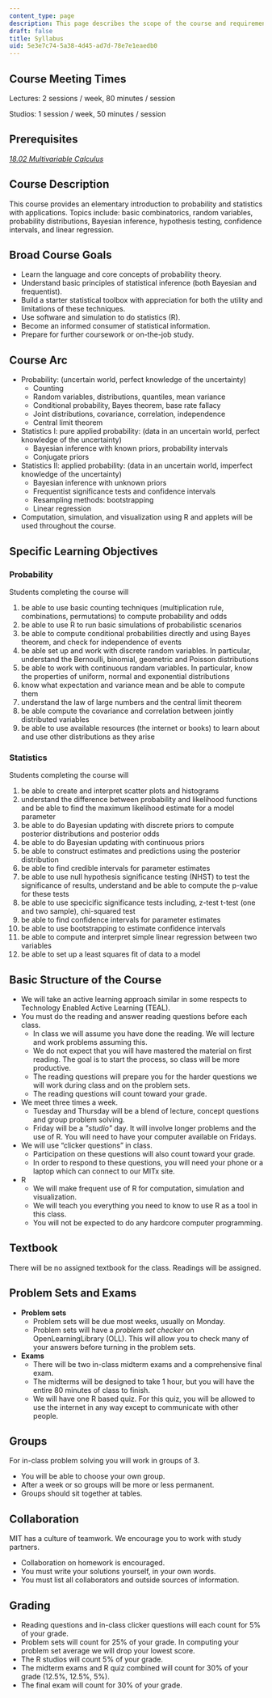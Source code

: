 ```yaml
---
content_type: page
description: This page describes the scope of the course and requirements.
draft: false
title: Syllabus
uid: 5e3e7c74-5a38-4d45-ad7d-78e7e1eaedb0
---
```

## Course Meeting Times

Lectures: 2 sessions / week, 80 minutes / session

Studios: 1 session / week, 50 minutes / session

## Prerequisites

[*18.02 Multivariable Calculus*](/courses/mathematics/18-02sc-multivariable-calculus-fall-2010)

## Course Description

This course provides an elementary introduction to probability and statistics with applications. Topics include: basic combinatorics, random variables, probability distributions, Bayesian inference, hypothesis testing, confidence intervals, and linear regression.

## Broad Course Goals

- Learn the language and core concepts of probability theory.
- Understand basic principles of statistical inference (both Bayesian and frequentist).
- Build a starter statistical toolbox with appreciation for both the utility and limitations of these techniques.
- Use software and simulation to do statistics (R).
- Become an informed consumer of statistical information.
- Prepare for further coursework or on-the-job study.

## Course Arc

- Probability: (uncertain world, perfect knowledge of the uncertainty)
    - Counting
    - Random variables, distributions, quantiles, mean variance
    - Conditional probability, Bayes theorem, base rate fallacy
    - Joint distributions, covariance, correlation, independence
    - Central limit theorem
- Statistics I: pure applied probability: (data in an uncertain world, perfect knowledge of the uncertainty)
    - Bayesian inference with known priors, probability intervals
    - Conjugate priors
- Statistics II: applied probability: (data in an uncertain world, imperfect knowledge of the uncertainty)
    - Bayesian inference with unknown priors
    - Frequentist significance tests and confidence intervals
    - Resampling methods: bootstrapping
    - Linear regression
- Computation, simulation, and visualization using R and applets will be used throughout the course.

## Specific Learning Objectives

### Probability

Students completing the course will

1. be able to use basic counting techniques (multiplication rule, combinations, permutations) to compute probability and odds
2. be able to use R to run basic simulations of probabilistic scenarios
3. be able to compute conditional probabilities directly and using Bayes theorem, and check for independence of events
4. be able set up and work with discrete random variables. In particular, understand the Bernoulli, binomial, geometric and Poisson distributions
5. be able to work with continuous randam variables. In particular, know the properties of uniform, normal and exponential distributions
6. know what expectation and variance mean and be able to compute them
7. understand the law of large numbers and the central limit theorem
8. be able compute the covariance and correlation between jointly distributed variables
9. be able to use available resources (the internet or books) to learn about and use other distributions as they arise

### Statistics

Students completing the course will

1. be able to create and interpret scatter plots and histograms
2. understand the difference between probability and likelihood functions and be able to find the maximum likelihood estimate for a model parameter
3. be able to do Bayesian updating with discrete priors to compute posterior distributions and posterior odds
4. be able to do Bayesian updating with continuous priors
5. be able to construct estimates and predictions using the posterior distribution
6. be able to find credible intervals for parameter estimates
7. be able to use null hypothesis significance testing (NHST) to test the significance of results, understand and be able to compute the p-value for these tests
8. be able to use specicific significance tests including, z-test t-test (one and two sample), chi-squared test
9. be able to find confidence intervals for parameter estimates
10. be able to use bootstrapping to estimate confidence intervals
11. be able to compute and interpret simple linear regression between two variables
12. be able to set up a least squares fit of data to a model

## Basic Structure of the Course

- We will take an active learning approach similar in some respects to Technology Enabled Active Learning (TEAL).
- You must do the reading and answer reading questions before each class.
    - In class we will assume you have done the reading. We will lecture and work problems assuming this.
    - We do not expect that you will have mastered the material on first reading. The goal is to start the process, so class will be more productive.
    - The reading questions will prepare you for the harder questions we will work during class and on the problem sets.
    - The reading questions will count toward your grade.
- We meet three times a week.
    - Tuesday and Thursday will be a blend of lecture, concept questions and group problem solving.
    - Friday will be a *"studio"* day. It will involve longer problems and the use of R. You will need to have your computer available on Fridays.
- We will use “clicker questions” in class.
    - Participation on these questions will also count toward your grade.
    - In order to respond to these questions, you will need your phone or a laptop which can connect to our MITx site.
- R
    - We will make frequent use of R for computation, simulation and visualization.
    - We will teach you everything you need to know to use R as a tool in this class.
    - You will not be expected to do any hardcore computer programming.

## Textbook

There will be no assigned textbook for the class. Readings will be assigned.

## Problem Sets and Exams

- **Problem sets**
    - Problem sets will be due most weeks, usually on Monday.
    - Problem sets will have a *problem set checker* on OpenLearningLibrary (OLL). This will allow you to check many of your answers before turning in the problem sets. 
- **Exams**
    - There will be two in-class midterm exams and a comprehensive final exam.
    - The midterms will be designed to take 1 hour, but you will have the entire 80 minutes of class to finish.
    - We will have one R based quiz. For this quiz, you will be allowed to use the internet in any way except to communicate with other people.

## Groups

For in-class problem solving you will work in groups of 3.

- You will be able to choose your own group.
- After a week or so groups will be more or less permanent.
- Groups should sit together at tables.

## Collaboration

MIT has a culture of teamwork. We encourage you to work with study partners.

- Collaboration on homework is encouraged.
- You must write your solutions yourself, in your own words.
- You must list all collaborators and outside sources of information.

## Grading

- Reading questions and in-class clicker questions will each count for 5% of your grade.
- Problem sets will count for 25% of your grade. In computing your problem set average we will drop your lowest score.
- The R studios will count 5% of your grade.
- The midterm exams and R quiz combined will count for 30% of your grade (12.5%, 12.5%, 5%).
- The final exam will count for 30% of your grade.